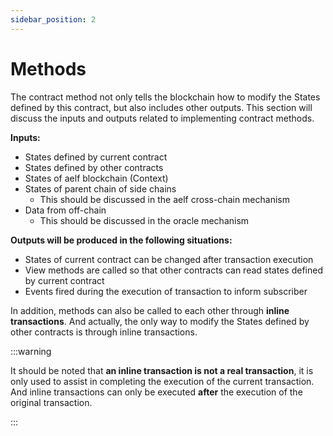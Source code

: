 ```yaml
---
sidebar_position: 2
---
```


# Methods

The contract method not only tells the blockchain how to modify the States defined by this contract, but also includes other outputs. This section will discuss the inputs and outputs related to implementing contract methods.

**Inputs:**

- States defined by current contract
- States defined by other contracts
- States of aelf blockchain (Context)
- States of parent chain of side chains
  - This should be discussed in the aelf cross-chain mechanism
- Data from off-chain
  - This should be discussed in the oracle mechanism

**Outputs will be produced in the following situations:**

- States of current contract can be changed after transaction execution
- View methods are called so that other contracts can read states defined by current contract
- Events fired during the execution of transaction to inform subscriber

In addition, methods can also be called to each other through **inline transactions**. And actually, the only way to modify the States defined by other contracts is through inline transactions.

:::warning

It should be noted that **an inline transaction is not a real transaction**, it is only used to assist in completing the execution of the current transaction. And inline transactions can only be executed **after** the execution of the original transaction.

:::

